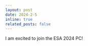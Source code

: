 ```yaml
---
layout: post
date: 2024-2-5
inline: true
related_posts: false
---
```


I am excited to join the ESA 2024 PC!
